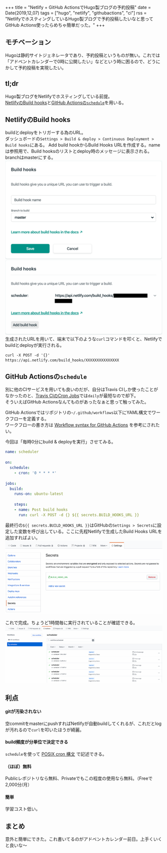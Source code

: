+++
title = "Netlify +  GitHub ActionsでHugo製ブログの予約投稿"
date = Date(2019,12,07)
tags = ["hugo", "netlify", "githubactions", "ci"]
rss = "NetlifyでホスティングしているHugo製ブログで予約投稿したいなと思ってGitHub Actions使ったらめちゃ簡単だった。"
+++

## モチベーション

Hugoは静的サイトジェネレータであり、予約投稿というものが無い。これでは「アドベントカレンダーで0時に公開したい」などという時に困るので、どうにかして予約投稿を実現したい。

## tl;dr

Hugo製ブログをNetlifyでホスティングしている前提。\
[NetlifyのBuild hooks](https://docs.netlify.com/configure-builds/build-hooks/#parameters)と[GitHub Actionsの`schedule`](https://help.github.com/en/actions/automating-your-workflow-with-github-actions/events-that-trigger-workflows#scheduled-events-schedule)を用いる。

## NetlifyのBuild hooks

buildとdeployをトリガーする為のURL。\
ダッシュボードの`Settings > Build & deploy > Continuous Deployment > Build hooks`にある。
Add build hookからBuild Hooks URLを作成する。nameは参照用で、Build hooksのリストとdeploy時のメッセージに表示される。\
branchはmasterにする。
![Add Build Hook](/img/2019-12-07/addbuildhook.png)
![Build Hooks URL](/img/2019-12-07/build_hooks_url.png)
生成されたURLを用いて、端末で以下のような`curl`コマンドを叩くと、Netlifyでbuildとdeployが実行される。

```shell
curl -X POST -d '{}' https://api.netlify.com/build_hooks/XXXXXXXXXXXXXXX
```

## GitHub Actionsの`schedule`

別に他のCIサービスを用いても良いのだが、自分はTravis CIしか使ったことがなかったのと、[Travis CIのCron Jobs](https://docs.travis-ci.com/user/cron-jobs/)では`daily`が最短なので却下。\
そういえばGitHub Actionsなんてものがあったなぁと思って触ってみた。

GitHub Actionsではリポジトリの`~/.github/workflows`以下にYAML構文でワークフローを定義する。\
ワークフローの書き方は [Workflow syntax for GitHub Actions](https://help.github.com/en/actions/automating-your-workflow-with-github-actions/workflow-syntax-for-github-actions) を参考にされたい。

今回は「毎時0分にbuild & deployを実行」させてみる。
```yaml
name: scheduler

on:
  schedule:
    - cron: '0 * * * *'

jobs:
  build:
    runs-on: ubuntu-latest

    steps:
    - name: Post build hooks
      run: curl -X POST -d {} ${{ secrets.BUILD_HOOKS_URL }}
```

最終行の`${{ secrets.BUILD_HOOKS_URL }}`はGitHubの`Settings > Secrets`に設定した変数を呼び出している。ここに先程Netlifyで生成したBuild Hooks URLを追加すればよい。
![Secrets](/img/2019-12-07/secrets_buildhooksurl.png)

これで完成。ちょうど1時間毎に実行されていることが確認できる。
![Scheduler](/img/2019-12-07/scheduler_workflows.png)

## 利点
#### gitが汚染されない
空commitをmasterにpushすればNetlifyが自動buildしてくれるが、これだとlogが汚れるので`curl`を叩いたほうが綺麗。
#### build頻度が分単位で決定できる
`schedule`を使って [POSIX cron 構文](https://pubs.opengroup.org/onlinepubs/9699919799/utilities/crontab.html#tag_20_25_07) で記述できる。
#### （ほぼ）無料
Publicレポジトリなら無料、Privateでもこの程度の使用なら無料。（Freeで2,000分/月）
#### 簡単
学習コスト低い。

## まとめ
意外と簡単にできた。これ書いてるのがアドベントカレンダー前日。上手くいくと良いな〜
